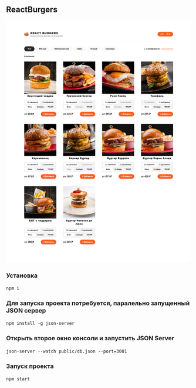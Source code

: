 ## ReactBurgers

![Image alt](https://github.com/vit-vokhminov/react-burgers/blob/master/public/2021-11-08_22-21-05.jpg)

### Установка

```
npm i
```

### Для запуска проекта потребуется, паралельно запущенный JSON сервер

```
npm install -g json-server
```

### Открыть второе окно консоли и запустить JSON Server

```
json-server --watch public/db.json --port=3001
```

### Запуск проекта

```
npm start
```
